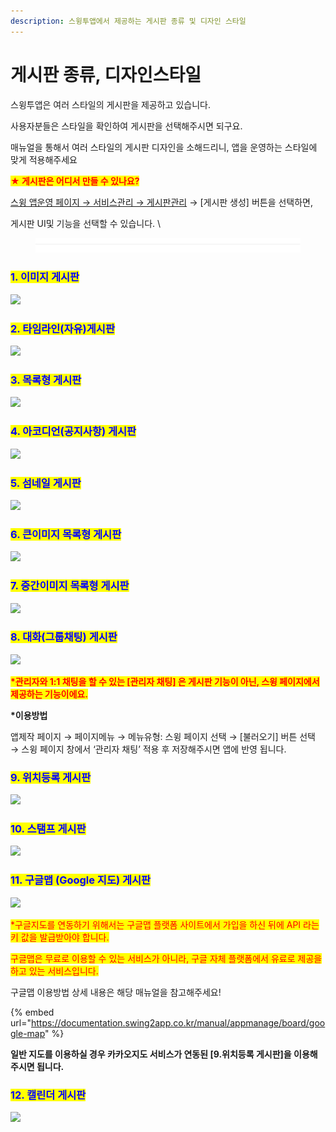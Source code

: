 ```yaml
---
description: 스윙투앱에서 제공하는 게시판 종류 및 디자인 스타일
---
```


# 게시판 종류, 디자인스타일



스윙투앱은 여러 스타일의 게시판을 제공하고 있습니다.&#x20;

사용자분들은 스타일을 확인하여 게시판을 선택해주시면 되구요.

매뉴얼을 통해서 여러 스타일의 게시판 디자인을 소해드리니, 앱을 운영하는 스타일에 맞게 적용해주세요&#x20;



<mark style="color:red;">**★ 게시판은 어디서 만들 수 있나요?**</mark>

[스윙 앱운영 페이지 → 서비스관리 → 게시판관리](http://www.swing2app.co.kr/view/board\_edit) → \[게시판 생성] 버튼을 선택하면,

&#x20;게시판 UI및 기능을 선택할 수 있습니다. \


<figure><img src="../../../.gitbook/assets/구분선 (1).PNG" alt=""><figcaption></figcaption></figure>

### <mark style="color:blue;">**1. 이미지 게시판**</mark>

![](https://wp.swing2app.co.kr/wp-content/uploads/2018/09/01\_%EC%9D%B4%EB%AF%B8%EC%A7%80-%EA%B2%8C%EC%8B%9C%ED%8C%90.png)

### <mark style="color:blue;">**2. 타임라인(자유)게시판**</mark>

![](https://wp.swing2app.co.kr/wp-content/uploads/2018/09/02\_%ED%83%80%EC%9E%84%EB%9D%BC%EC%9D%B8-%EA%B2%8C%EC%8B%9C%ED%8C%90.jpg)

### <mark style="color:blue;">**3. 목록형 게시판**</mark>

![](https://wp.swing2app.co.kr/wp-content/uploads/2018/09/03\_%EB%AA%A9%EB%A1%9D%ED%98%95-%EA%B2%8C%EC%8B%9C%ED%8C%90.png)

### <mark style="color:blue;">**4. 아코디언(공지사항) 게시판**</mark>

![](https://wp.swing2app.co.kr/wp-content/uploads/2018/09/04\_-%EC%95%84%EC%BD%94%EB%94%94%EC%96%B8%EA%B3%B5%EC%A7%80%EC%82%AC%ED%95%AD-%EA%B2%8C%EC%8B%9C%ED%8C%90.png)

### <mark style="color:blue;">**5. 섬네일 게시판**</mark>

![](https://wp.swing2app.co.kr/wp-content/uploads/2018/09/05\_%EC%8D%B8%EB%84%A4%EC%9D%BC%ED%98%95-%EA%B2%8C%EC%8B%9C%ED%8C%90.png)

### <mark style="color:blue;">**6. 큰이미지 목록형 게시판**</mark>

![](https://wp.swing2app.co.kr/wp-content/uploads/2018/09/06\_%ED%81%B0%EC%9D%B4%EB%AF%B8%EC%A7%80-%EB%AA%A9%EB%A1%9D%ED%98%95-%EA%B2%8C%EC%8B%9C%ED%8C%90.png)

### <mark style="color:blue;">**7. 중간이미지 목록형 게시판**</mark>

![](https://wp.swing2app.co.kr/wp-content/uploads/2018/09/07\_%EC%A4%91%EA%B0%84-%EC%9D%B4%EB%AF%B8%EC%A7%80-%EB%AA%A9%EB%A1%9D%ED%98%95-%EA%B2%8C%EC%8B%9C%ED%8C%90.png)

### <mark style="color:blue;">**8. 대화(그룹채팅) 게시판**</mark>

![](https://wp.swing2app.co.kr/wp-content/uploads/2018/09/08\_%EB%8C%80%ED%99%94%EA%B7%B8%EB%A3%B9%EC%B1%84%ED%8C%85-%EA%B2%8C%EC%8B%9C%ED%8C%90.png)

<mark style="color:red;">**\*관리자와 1:1 채팅을 할 수 있는 \[관리자 채팅] 은 게시판 기능이 아닌, 스윙 페이지에서 제공하는 기능이에요.**</mark>

**\*이용방법**

앱제작 페이지 → 페이지메뉴 → 메뉴유형: 스윙 페이지 선택 → \[불러오기] 버튼 선택 → 스윙 페이지 창에서 ‘관리자 채팅’ 적용 후 저장해주시면 앱에 반영 됩니다.&#x20;



### <mark style="color:blue;">**9. 위치등록 게시판**</mark>

![](https://wp.swing2app.co.kr/wp-content/uploads/2018/09/09\_2\_%EC%9C%84%EC%B9%98%EB%93%B1%EB%A1%9D-%EA%B2%8C%EC%8B%9C%ED%8C%90.jpg)

### <mark style="color:blue;">**10. 스탬프 게시판**</mark>

![](https://wp.swing2app.co.kr/wp-content/uploads/2018/09/10\_%EC%8A%A4%ED%83%AC%ED%94%84%EA%B2%8C%EC%8B%9C%ED%8C%90.png)

### <mark style="color:blue;">**11. 구글맵 (Google 지도) 게시판**</mark>

![](https://wp.swing2app.co.kr/wp-content/uploads/2018/09/11\_2\_%EA%B5%AC%EA%B8%80%EC%A7%80%EB%8F%84-%EA%B2%8C%EC%8B%9C%ED%8C%90.png)

<mark style="color:red;">\*구글지도를 연동하기 위해서는 구글맵 플랫폼 사이트에서 가입을 하신 뒤에 API 라는 키 값을 발급받아야 합니다.</mark>

<mark style="color:red;">구글맵은 무료로 이용할 수 있는 서비스가 아니라, 구글 자체 플랫폼에서 유료로 제공을 하고 있는 서비스입니다.</mark>

구글맵 이용방법 상세 내용은 해당 매뉴얼을 참고해주세요!

{% embed url="https://documentation.swing2app.co.kr/manual/appmanage/board/google-map" %}

**일반 지도를 이용하실 경우 카카오지도 서비스가 연동된 \[9.위치등록 게시판]을 이용해주시면 됩니다.**&#x20;



### <mark style="color:blue;">**12. 캘린더 게시판**</mark>

![](https://wp.swing2app.co.kr/wp-content/uploads/2018/09/12\_%EC%BA%98%EB%A6%B0%EB%8D%94.png)
